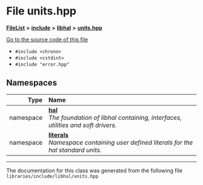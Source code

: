 

# File units.hpp



[**FileList**](files.md) **>** [**include**](dir_cba0faac6e93618a6e2539705915bd70.md) **>** [**libhal**](dir_c21661262b37aa135a14febc024e67d7.md) **>** [**units.hpp**](libhal_2units_8hpp.md)

[Go to the source code of this file](libhal_2units_8hpp_source.md)



* `#include <chrono>`
* `#include <cstdint>`
* `#include "error.hpp"`













## Namespaces

| Type | Name |
| ---: | :--- |
| namespace | [**hal**](namespacehal.md) <br>_The foundation of libhal containing, interfaces, utilities and soft drivers._  |
| namespace | [**literals**](namespacehal_1_1literals.md) <br>_Namespace containing user defined literals for the hal standard units._  |





















































------------------------------
The documentation for this class was generated from the following file `libraries/include/libhal/units.hpp`

